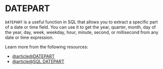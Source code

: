 # DATEPART

`DATEPART` is a useful function in SQL that allows you to extract a specific part of a date or time field. You can use it to get the year, quarter, month, day of the year, day, week, weekday, hour, minute, second, or millisecond from any date or time expression.

Learn more from the following resources:

- [@article@DATEPART](https://www.w3schools.com/sql/func_sqlserver_datepart.asp)
- [@article@SQL DATEPART](https://hightouch.com/sql-dictionary/sql-datepart)